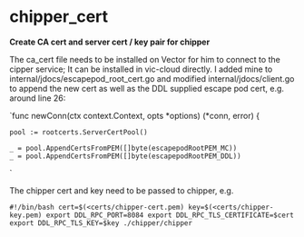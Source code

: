 # chipper_cert

**Create CA cert and server cert / key pair for chipper**

The ca_cert file needs to be installed on Vector for him to connect to the cipper service; It can be installed in vic-cloud directly. I added mine to internal/jdocs/escapepod_root_cert.go and modified internal/jdocs/client.go to append the new cert as well as the DDL supplied escape pod cert, e.g. around line 26:

`func newConn(ctx context.Context, opts *options) (*conn, error) {

	pool := rootcerts.ServerCertPool()

	_ = pool.AppendCertsFromPEM([]byte(escapepodRootPEM_MC))
	_ = pool.AppendCertsFromPEM([]byte(escapepodRootPEM_DDL))
`

The chipper cert and key need to be passed to chipper, e.g.

`#!/bin/bash
cert=$(<certs/chipper-cert.pem)
key=$(<certs/chipper-key.pem)
export DDL_RPC_PORT=8084
export DDL_RPC_TLS_CERTIFICATE=$cert
export DDL_RPC_TLS_KEY=$key
./chipper/chipper`
